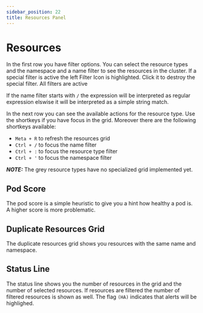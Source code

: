 ```yaml
---
sidebar_position: 22
title: Resources Panel
---
```

# Resources

In the first row you have filter options. You can select the resource types and the namespace and a name filter to see the resources in the cluster. If a special filter is active
the left Filter Icon is highlighted. Click it to destroy the special filter. All filters are active

If the name filter starts with `/` the expression will be interpreted as regular expression elswise it will be interpreted as a simple string match.

In the next row you can see the available actions for the resource type. Use the shortkeys if you
have focus in the grid. Moreover there are the following shortkeys available:

- `Meta + R` to refresh the resources grid
- `Ctrl + /` to focus the name filter
- `Ctrl + :` to focus the resource type filter
- `Ctrl + '` to focus the namespace filter

***NOTE:*** The grey resource types have no specialized grid implemented yet.

## Pod Score

The pod score is a simple heuristic to give you a hint how healthy a pod is. A higher score is more problematic.

## Duplicate Resources Grid

The duplicate resources grid shows you resources with the same name and namespace. 

## Status Line

The status line shows you the number of resources in the grid and the number of selected resources.
If resources are filtered the number of filtered resources is shown as well.
The flag `(HA)` indicates that alerts will be highlighed.
